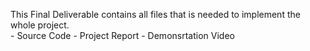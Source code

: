 This Final Deliverable contains all files that is needed to implement the whole project.     
    - Source Code
    - Project Report
    - Demonsrtation Video
